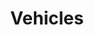 ---
description: If it got an engine and moves - and is at least somewhat exotic - it'll be posted here!
featured_image: IMG_0717.jpg
menus: "main"
sort_by: Name # Exif.Date
#sort_order: asc
title: Vehicles
keywords: [Car, Motorcycle, Boat, Ship]
#type: gallery
weight: 9
resources:
  - src: IMG_0420.jpg
    title: Citroen Panel van - outside Rail Station
  - src: IMG_0717.jpg
    title: Veteran Beetle - Nordnes
  - src: IMG_0724.jpg
    title: Austin 1300 - Nordnes
  - src: IMG_1076.jpg
    title: Austin Healey, missing front grille - outside SAS Hotel Bryggen
  - src: IMG_1079.jpg
    title: Mercedes from Midnight Sun rally - outside SAS Hotel Bryggen
  - src: IMG_1087.jpg
    title: Datsun from Midnight Sun rally - outside SAS Hotel Bryggen
  - src: IMG_1252.jpg
    title: The Hurtigruten ship "Trollfjord" departing - Nordnes
  - src: IMG_1192.jpg
    title: Indian brand Royal Enfield Motorcycle. Vintage styling brand new - Vågen
  - src: IMG_1528.jpg
    title: I have no idea what make of van this is, but I like it! - Vågen
  - src: IMG_3124.jpg
    title: Old English classic, a Morgan - Vågen
  - src: IMG_3483.jpg
    title: More modern American classic, Trans Am - Vågen
params:
  theme: dark
---